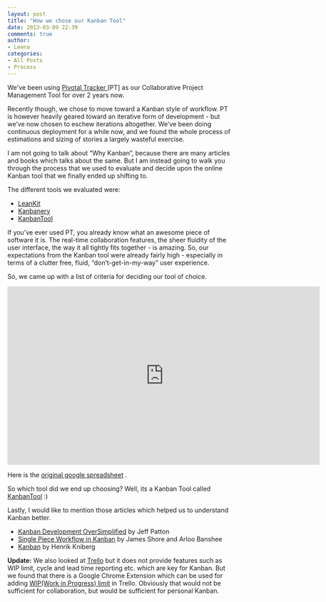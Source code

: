 ```yaml
---
layout: post
title: "How we chose our Kanban Tool"
date: 2013-03-09 22:39
comments: true
author:
- Leena
categories:
- All Posts
- Process
---
```


We've been using <a href="http://www.pivotaltracker.com/">Pivotal Tracker </a>[PT] as our Collaborative Project Management Tool for over 2 years now. 
<p>
Recently though, we chose to move toward a Kanban style of workflow. PT is however heavily geared toward an iterative form of development - but we’ve now chosen to eschew iterations altogether. We’ve been doing continuous deployment for a while now, and we found the whole process of estimations and sizing of stories a largely wasteful exercise. 
</p>
<p>
  I am not going to talk about “Why Kanban”, because there are many articles and books which talks about the same. But I am instead going to walk you through the process that we used to evaluate and decide upon the online Kanban tool that we finally ended up shifting to.
</p>
<p>
The different tools we evaluated were:
<ul>
  <li><a href="http://leankit.com/">LeanKit</a></li>
  <li><a href="http://kanbanery.com/">Kanbanery</a></li>
  <li><a href="http://kanbantool.com/">KanbanTool</a></li>
</ul>
</p>
<p>
  If you’ve ever used PT, you already know what an awesome piece of software it is. The real-time collaboration features, the sheer fluidity of the user interface, the way it all tightly fits together - is amazing. So, our expectations from the Kanban tool were already fairly high - especially in terms of a clutter free, fluid, “don’t-get-in-my-way” user experience.
</p>
<p>
  So, we came up with a list of criteria for deciding our tool of choice. 
</p>
<iframe width='700' height='400' frameborder='0' src='https://docs.google.com/spreadsheet/pub?key=0ApUPwJdQvqT_dEJuS25YZzMwWkJVc0NXWXhIbUhaQ1E&output=html&widget=true'></iframe>
<br/>
<p>
 Here is the <a href="https://docs.google.com/spreadsheet/ccc?key=0ApUPwJdQvqT_dEJuS25YZzMwWkJVc0NXWXhIbUhaQ1E&usp=sharing">original google spreadsheet</a> .
</p>
<p>So which tool did we end up choosing? Well, its a Kanban Tool called <a href="http://kanbantool.com">KanbanTool</a> :)</p>
<p>
  Lastly, I would like to mention those articles which helped us to understand Kanban better.
<ul>    
  <li><a href="http://www.agileproductdesign.com/blog/2009/kanban_over_simplified.html">Kanban Development OverSimplified</a> by Jeff Patton</li>
  <li><a href="http://www.infoq.com/presentations/Single-Piece-Flow-Kanban">Single Piece Workflow in Kanban</a> by James Shore and Arloo Banshee</li>
  <li><a href="http://www.crisp.se/gratis-material-och-guider/kanban">Kanban</a> by Henrik Kniberg</li>
</ul>
</p>
<p>
  <strong>Update:</strong> We also looked at <a href="https://trello.com">Trello</a> but it does not provide features such as WIP limit, cycle and lead time reporting etc. which are key for Kanban. But we found that there is a Google Chrome Extension which can be used for adding <a href="https://github.com/NateHark/TrelloWIPLimits">WIP(Work in Progress) limit</a> in Trello. Obviously that would not be sufficient for collaboration, but would be sufficient for personal Kanban. 
</p>